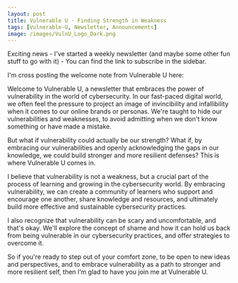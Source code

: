 ```yaml
---
layout: post
title: Vulnerable U - Finding Strength in Weakness
tags: [Vulnerable-U, Newsletter, Announcements]
image: /images/VulnU_Logo_Dark.png
---
```

Exciting news - I've started a weekly newsletter (and maybe some other fun stuff to go with it) - You can find the link to subscribe in the sidebar.

I'm cross posting the welcome note from Vulnerable U here:

Welcome to Vulnerable U, a newsletter that embraces the power of vulnerability in the world of cybersecurity. In our fast-paced digital world, we often feel the pressure to project an image of invincibility and infallibility when it comes to our online brands or personas. We're taught to hide our vulnerabilities and weaknesses, to avoid admitting when we don't know something or have made a mistake.

But what if vulnerability could actually be our strength? What if, by embracing our vulnerabilities and openly acknowledging the gaps in our knowledge, we could build stronger and more resilient defenses? This is where Vulnerable U comes in.

I believe that vulnerability is not a weakness, but a crucial part of the process of learning and growing in the cybersecurity world. By embracing vulnerability, we can create a community of learners who support and encourage one another, share knowledge and resources, and ultimately build more effective and sustainable cybersecurity practices.

I also recognize that vulnerability can be scary and uncomfortable, and that's okay. We'll explore the concept of shame and how it can hold us back from being vulnerable in our cybersecurity practices, and offer strategies to overcome it.

So if you're ready to step out of your comfort zone, to be open to new ideas and perspectives, and to embrace vulnerability as a path to stronger and more resilient self, then I’m glad to have you join me at Vulnerable U.
